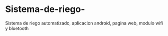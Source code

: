 # Sistema-de-riego-
Sistema de riego automatizado, aplicacion android, pagina web, modulo wifi y bluetooth
